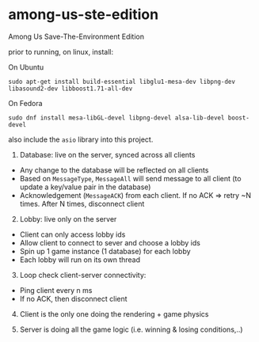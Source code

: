 # among-us-ste-edition
Among Us Save-The-Environment Edition

prior to running, on linux, install:

On Ubuntu

`sudo apt-get install build-essential libglu1-mesa-dev libpng-dev libasound2-dev libboost1.71-all-dev`

On Fedora

`sudo dnf install mesa-libGL-devel libpng-devel alsa-lib-devel boost-devel`

also include the `asio` library into this project.


1. Database: live on the server, synced across all clients
- Any change to the database will be reflected on all clients
- Based on `MessageType`, `MessageAll` will send message to all client (to update a key/value pair in the database)
- Acknowledgement (`MessageACK`) from each client. If no ACK => retry ~N times. After N times, disconnect client

2. Lobby: live only on the server
- Client can only access lobby ids
- Allow client to connect to sever and choose a lobby ids
- Spin up 1 game instance (1 database) for each lobby
- Each lobby will run on its own thread

3. Loop check client-server connectivity:
- Ping client every n ms
- If no ACK, then disconnect client

4. Client is the only one doing the rendering + game physics

5. Server is doing all the game logic (i.e. winning & losing conditions,..)

